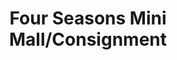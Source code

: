 ---
title: "Four Seasons Mini Mall/Consignment"
url: /columbia/four-seasons-mini-mall-consignment/
shop: department store
---